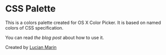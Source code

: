 CSS Palette
===========

This is a colors palette created for OS X Color Picker. It is based on named colors of CSS specification.

You can read *the blog post* about how to use it.

Created by [Lucian Marin](http://lucianmarin.com/)
